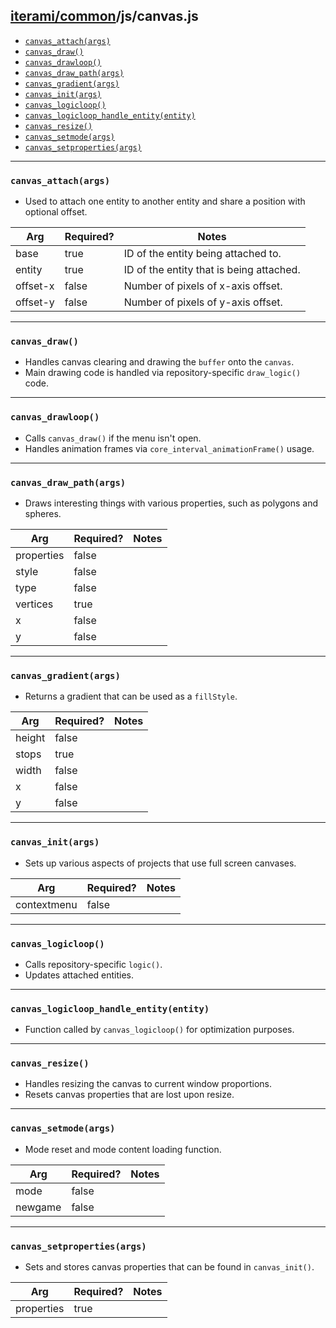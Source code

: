 [iterami/common](https://github.com/iterami/Documentation.htm/blob/gh-pages/common/README.md)/js/canvas.js
----------------------------------------------------------------------------------------------------------

* [`canvas_attach(args)`](#canvas_attachargs)
* [`canvas_draw()`](#canvas_draw)
* [`canvas_drawloop()`](#canvas_drawloop)
* [`canvas_draw_path(args)`](#canvas_draw_pathargs)
* [`canvas_gradient(args)`](#canvas_gradientargs)
* [`canvas_init(args)`](#canvas_initargs)
* [`canvas_logicloop()`](#canvas_logicloop)
* [`canvas_logicloop_handle_entity(entity)`](#canvas_logicloop_handle_entityentity)
* [`canvas_resize()`](#canvas_resize)
* [`canvas_setmode(args)`](#canvas_setmodeargs)
* [`canvas_setproperties(args)`](#canvas_setpropertiesargs)

---

### `canvas_attach(args)`
* Used to attach one entity to another entity and share a position with optional offset.

Arg      | Required? | Notes
---------|-----------|-----------------------------------------
base     | true      | ID of the entity being attached to.
entity   | true      | ID of the entity that is being attached.
offset-x | false     | Number of pixels of x-axis offset.
offset-y | false     | Number of pixels of y-axis offset.

---

### `canvas_draw()`
* Handles canvas clearing and drawing the `buffer` onto the `canvas`.
* Main drawing code is handled via repository-specific `draw_logic()` code.

---

### `canvas_drawloop()`
* Calls `canvas_draw()` if the menu isn't open.
* Handles animation frames via `core_interval_animationFrame()` usage.

---

### `canvas_draw_path(args)`
* Draws interesting things with various properties, such as polygons and spheres.

Arg        | Required? | Notes
-----------|-----------|------
properties | false     |
style      | false     |
type       | false     |
vertices   | true      |
x          | false     |
y          | false     |

---

### `canvas_gradient(args)`
* Returns a gradient that can be used as a `fillStyle`.

Arg    | Required? | Notes
-------|-----------|------
height | false     |
stops  | true      |
width  | false     |
x      | false     |
y      | false     |

---

### `canvas_init(args)`
* Sets up various aspects of projects that use full screen canvases.

Arg         | Required? | Notes
------------|-----------|------
contextmenu | false     |

---

### `canvas_logicloop()`
* Calls repository-specific `logic()`.
* Updates attached entities.

---

### `canvas_logicloop_handle_entity(entity)`
* Function called by `canvas_logicloop()` for optimization purposes.

---

### `canvas_resize()`
* Handles resizing the canvas to current window proportions.
* Resets canvas properties that are lost upon resize.

---

### `canvas_setmode(args)`
* Mode reset and mode content loading function.

Arg     | Required? | Notes
--------|-----------|------
mode    | false     |
newgame | false     |

---

### `canvas_setproperties(args)`
* Sets and stores canvas properties that can be found in `canvas_init()`.

Arg        | Required? | Notes
-----------|-----------|------
properties | true      |
